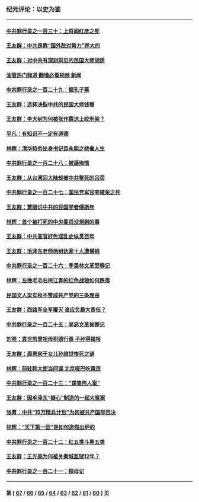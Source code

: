 ### 纪元评论：以史为鉴
---
#### [中共罪行录之一百三十：上将阎红彦之死](../../pages/nsc1028/n14004426.md?05280330) 
#### [王友群：中共是靠“国外敌对势力”养大的](../../pages/nsc1028/n14004284.md?05280330) 
#### [王友群：对中共有深刻洞见的民国大师胡适](../../pages/nsc1028/n14003453.md?05280330) 
#### [油管热门频道 翻墙必看视频 新闻](ok?05280330)
#### [中共罪行录之一百二十九：掘孔子墓](../../pages/nsc1028/n14003058.md?05280330) 
#### [王友群：选择决裂中共的民国大师钱穆](../../pages/nsc1028/n14001046.md?05280330) 
#### [王友群：李大钊为何被张作霖送上绞刑架？](../../pages/nsc1028/n13999290.md?05280330) 
#### [平凡：有知识不一定有道德](../../pages/nsc1028/n13998913.md?05280330) 
#### [林辉：清华特务出身书记袁永熙之悲催人生](../../pages/nsc1028/n13997413.md?05280330) 
#### [中共罪行录之一百二十八：被逼殉情](../../pages/nsc1028/n13991056.md?05280330) 
#### [王友群：从台湾回大陆却被中共整死的吕荧](../../pages/nsc1028/n13989235.md?05280330) 
#### [中共罪行录之一百二十七：国民党军官李植荣之死](../../pages/nsc1028/n13989006.md?05280330) 
#### [王友群：慧眼识中共的民国学者傅斯年](../../pages/nsc1028/n13988371.md?05280330) 
#### [林辉：首个被打死的中央委员没想到的事](../../pages/nsc1028/n13987400.md?05280330) 
#### [王友群：中共高官好色淫乱史纵贯百年](../../pages/nsc1028/n13986035.md?05280330) 
#### [王友群：毛泽东老师杨树达家十人遭横祸](../../pages/nsc1028/n13984103.md?05280330) 
#### [中共罪行录之一百二十六：季羡林文革受辱记](../../pages/nsc1028/n13980310.md?05280330) 
#### [林辉：左挽老毛右挎江青的红色战狼如何跌落](../../pages/nsc1028/n13979615.md?05280330) 
#### [民国文人梁实秋不赞成共产党的三条理由](../../pages/nsc1028/n13979403.md?05280330) 
#### [王友群：西路军全军覆灭 谁应负最大责任？](../../pages/nsc1028/n13975235.md?05280330) 
#### [中共罪行录之一百二十五：吴宓文革挨整记](../../pages/nsc1028/n13975630.md?05280330) 
#### [刘晓：袁世凯曾祖母积德行善 子孙得福报](../../pages/nsc1028/n13975138.md?05280330) 
#### [王友群：周恩来干女儿孙维世惨死之谜](../../pages/nsc1028/n13972452.md?05280330) 
#### [林辉：前驻韩大使当间谍 北京哑巴吃黄连](../../pages/nsc1028/n13971434.md?05280330) 
#### [中共罪行录之一百二十三：“谋害伟人案”](../../pages/nsc1028/n13972044.md?05280330) 
#### [王友群：因毛泽东“疑心”制造的一起大冤案](../../pages/nsc1028/n13967794.md?05280330) 
#### [张菁：中共“15万精兵计划”为何被共产国际否决](../../pages/nsc1028/n13967677.md?05280330) 
#### [林辉：“天下第一田”是如何造假出炉的](../../pages/nsc1028/n13965823.md?05280330) 
#### [中共罪行录之一百二十二：红五类斗黑五类](../../pages/nsc1028/n13965024.md?05280330) 
#### [王友群：王光美为何被关秦城监狱12年？](../../pages/nsc1028/n13963422.md?05280330) 
#### [中共罪行录之一百二十一：探母记](../../pages/nsc1028/n13961437.md?05280330) 

---
#### 第 [ [67](./67.md?05280330) / [66](./66.md?05280330) / [65](./65.md?05280330) / [64](./64.md?05280330) / [63](./63.md?05280330) / [62](./62.md?05280330) / [61](./61.md?05280330) / [60](./60.md?05280330) ] 页
